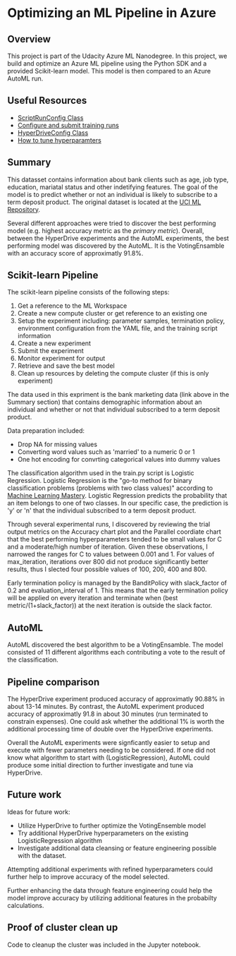 # Optimizing an ML Pipeline in Azure

## Overview

This project is part of the Udacity Azure ML Nanodegree.
In this project, we build and optimize an Azure ML pipeline using the Python SDK and a provided Scikit-learn model.
This model is then compared to an Azure AutoML run.

## Useful Resources

- [ScriptRunConfig Class](https://docs.microsoft.com/en-us/python/api/azureml-core/azureml.core.scriptrunconfig?view=azure-ml-py)
- [Configure and submit training runs](https://docs.microsoft.com/en-us/azure/machine-learning/how-to-set-up-training-targets)
- [HyperDriveConfig Class](https://docs.microsoft.com/en-us/python/api/azureml-train-core/azureml.train.hyperdrive.hyperdriveconfig?view=azure-ml-py)
- [How to tune hyperparamters](https://docs.microsoft.com/en-us/azure/machine-learning/how-to-tune-hyperparameters)

## Summary

This datasset contains information about bank clients such as age, job type, education, mariatal status and other indetifying features. The goal of the model is to predict whether or not an individual is likely to subscribe to a term deposit product. The original dataset is located at the [UCI ML Repository](https://archive.ics.uci.edu/ml/datasets/bank+marketing).

Several different approaches were tried to discover the best performing model (e.g. highest accuracy metric as the *primary metric*). Overall, between the HyperDrive experiments and the AutoML experiments, the best performing model was discovered by the AutoML. It is the VotingEnsamble with an accuracy score of approximatly 91.8%.

## Scikit-learn Pipeline

The scikit-learn pipeline consists of the following steps:

1. Get a reference to the ML Workspace
2. Create a new compute cluster or get reference to an existing one
3. Setup the experiment including: parameter samples, termination policy, environment configuration from the YAML file, and the training script information
4. Create a new experiment
5. Submit the experiment
6. Monitor experiment for output
7. Retrieve and save the best model
8. Clean up resources by deleting the compute cluster (if this is only experiment)

The data used in this expriment is the bank marketing data (link above in the Summary section) that contains demographic information about an individual and whether or not that individual subscribed to a term deposit product. 

Data preparation included:

- Drop NA for missing values
- Converting word values such as 'married' to a numeric 0 or 1
- One hot encoding for convrting categorical values into dummy values

The classification algorithm used in the train.py script is Logistic Regression. Logistic Regression is the "go-to method for binary classification problems (problems with two class values)" according to [Machine Learning Mastery](https://machinelearningmastery.com/logistic-regression-for-machine-learning/). Logistic Regression predicts the probability that an item belongs to one of two classes. In our specific case, the prediction is 'y' or 'n' that the individual subscribed to a term deposit product. 

Through several experimental runs, I discovered by reviewing the trial output metrics on the Accuracy chart plot and the Parallel coordiate chart that the best performing hyperparameters tended to be small values for C and a moderate/high number of iteration. Given these observations, I narrowed the ranges for C to values between 0.001 and 1. For values of max_iteration, iterations over 800 did not produce significantly better results, thus I slected four possible values of 100, 200, 400 and 800.

Early termination policy is managed by the BanditPolicy with slack_factor of 0.2 and evaluation_interval of 1. This means that the early termination policy will be applied on every iteration and terminate when (best metric/(1+slack_factor)) at the next iteration is outside the slack factor.

## AutoML

AutoML discovered the best algorithm to be a VotingEnsamble. The model consisted of 11 different algorithms each contributing a vote to the result of the classification.

## Pipeline comparison

The HyperDrive experiment produced accuracy of approximatly 90.88% in about 13-14 minutes. By contrast, the AutoML experiment produced accuracy of approximatly 91.8 in about 30 minutes (run terminated to constrain expenses). One could ask whether the additional 1% is worth the additional processing time of double over the HyperDrive experiments.

Overall the AutoML experiments were signficantly easier to setup and execute with fewer parameters needing to be considered. If one did not know what algorithm to start with (LogisticRegression), AutoML could produce some initial direction to further investigate and tune via HyperDrive.

## Future work

Ideas for future work:

- Utilize HyperDrive to further optimize the VotingEnsemble model
- Try additional HyperDrive hyperparameters on the existing LogisticRegression algorithm
- Investigate additional data cleansing or feature engineering possible with the dataset.

Attempting additional experiments with refined hyperparameters could further help to improve accuracy of the model selected.

Further enhancing the data through feature engineering could help the model improve accuracy by utilizing additional features in the probabilty calculations.

## Proof of cluster clean up

Code to cleanup the cluster was included in the Jupyter notebook.
